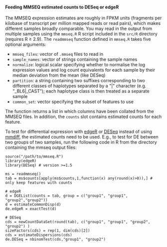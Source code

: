 #### Feeding MMSEQ estimated counts to DESeq or edgeR

The MMSEQ expression estimates are roughly in FPKM units (fragments per kilobase of transcript per million mapped reads or read pairs), which makes different samples broadly comparable. You may read in the output from multiple samples using the `mmseq.R` R script included in the `src/R` directory (requires R &ge; 2.9). The `readmmseq` function defined in `mmseq.R` takes five optional arguments:

-  `mmseq_files`: vector of `.mmseq` files to read in
-  `sample_names`: vector of strings containing the sample names
-  `normalize`: logical scalar specifying whether to normalise the log expression values and log count equivalents for each sample by their median deviation from the mean (like DESeq)
-  `partition`: a string containing two suffixes corresponding to two different classes of haplotypes separated by a "|" character (e.g. "\_BL6|\_CAST"); each haplotype class is then treated as a separate sample
-  `common_set`: vector specifying the subset of features to use

The function returns a list in which columns have been collated from the MMSEQ files. In addition, the `counts` slot contains estimated counts for each feature.

To test for differential expression with [edgeR](http://dx.doi.org/10.1186/gb-2010-11-3-r25) or [DESeq](http://dx.doi.org/10.1186/gb-2010-11-10-r106) instead of using [mmdiff](https://github.com/eturro/mmseq#differential-expression-analysis), the estimated counts need to be used. E.g., to test for DE between two groups of two samples, run the following code in R from the directory containing the mmseq output files:

    source("/path/to/mmseq.R")
    library(edgeR)
    library(DESeq) # version >=1.5

    ms = readmmseq()
    tab = ms$counts[apply(ms$counts,1,function(x) any(round(x)>0)),] # only keep features with counts

    # edgeR
    d = DGEList(counts = tab, group = c("group1", "group1", "group2","group2"))
    d = estimateCommonDisp(d)
    de.edgeR = exactTest(d)

    # DESeq
    cds = newCountDataSet(round(tab), c("group1", "group1", "group2", "group2") )
    sizeFactors(cds) = rep(1, dim(cds)[2])
    cds = estimateDispersions(cds)
    de.DESeq = nbinomTest(cds,"group1", "group2")

